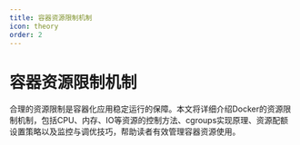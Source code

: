 ```yaml
---
title: 容器资源限制机制
icon: theory
order: 2
---
```


# 容器资源限制机制

合理的资源限制是容器化应用稳定运行的保障。本文将详细介绍Docker的资源限制机制，包括CPU、内存、IO等资源的控制方法、cgroups实现原理、资源配额设置策略以及监控与调优技巧，帮助读者有效管理容器资源使用。
